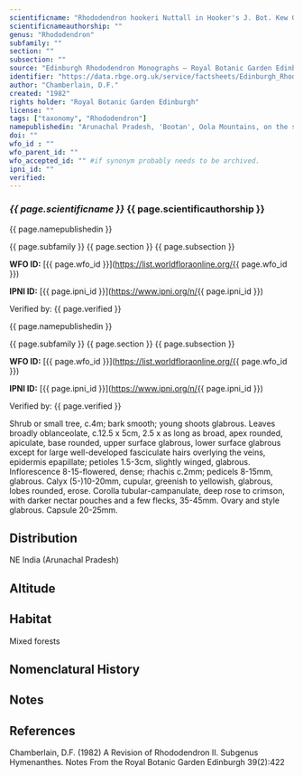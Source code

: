 ```yaml
---
scientificname: "Rhododendron hookeri Nuttall in Hooker's J. Bot. Kew Gard. Misc. 5: 359 (1853). Type: NE India"
scientificnameauthorship: ""
genus: "Rhododendron"
subfamily: ""
section: ""
subsection: ""
source: "Edinburgh Rhododendron Monographs – Royal Botanic Garden Edinburgh"
identifier: "https://data.rbge.org.uk/service/factsheets/Edinburgh_Rhododendron_Monographs.xhtml"
author: "Chamberlain, D.F."
created: "1982"
rights holder: "Royal Botanic Garden Edinburgh"
license: ""
tags: ["taxonomy", "Rhododendron"]
namepublishedin: "Arunachal Pradesh, 'Bootan', Oola Mountains, on the southern slopes of the Lablung Pass, 8-9000ft, Booth (holo. K)."
doi: ""
wfo_id : ""
wfo_parent_id: ""
wfo_accepted_id: "" #if synonym probably needs to be archived.                      
ipni_id: ""
verified:
---
```

### _{{ page.scientificname }}_ {{ page.scientificauthorship }}
 {{ page.namepublishedin }}

{{ page.subfamily }} {{ page.section }} {{ page.subsection }}

**WFO ID:** [{{ page.wfo_id }}](https://list.worldfloraonline.org/{{ page.wfo_id }})

**IPNI ID:** [{{ page.ipni_id }}](https://www.ipni.org/n/{{ page.ipni_id }})

Verified by: {{ page.verified }}

 {{ page.namepublishedin }}

{{ page.subfamily }} {{ page.section }} {{ page.subsection }}

**WFO ID:** [{{ page.wfo_id }}](https://list.worldfloraonline.org/{{ page.wfo_id }})

**IPNI ID:** [{{ page.ipni_id }}](https://www.ipni.org/n/{{ page.ipni_id }})

Verified by: {{ page.verified }}



Shrub or small tree, c.4m; bark smooth; young shoots glabrous. Leaves broadly oblanceolate, c.12.5 x 5cm, 2.5 x as long as broad, apex rounded, apiculate, base rounded, upper surface glabrous, lower surface glabrous except for large well-developed fasciculate hairs overlying the veins, epidermis epapillate; petioles 1.5-3cm, slightly winged, glabrous. Inflorescence 8-15-flowered, dense; rhachis c.2mm; pedicels 8-15mm, glabrous. Calyx (5-)10-20mm, cupular, greenish to yellowish, glabrous, lobes rounded, erose. Corolla tubular-campanulate, deep rose to crimson, with darker nectar pouches and a few flecks, 35-45mm. Ovary and style glabrous. Capsule 20-25mm.

## Distribution
NE India (Arunachal Pradesh)

## Altitude


## Habitat
Mixed forests

## Nomenclatural History

                       
## Notes


## References

Chamberlain, D.F. (1982) A Revision of Rhododendron II. Subgenus Hymenanthes. Notes From the Royal Botanic Garden Edinburgh 39(2):422
